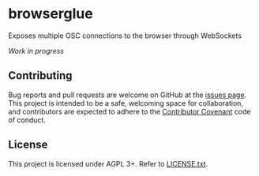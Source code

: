 # browserglue

Exposes multiple OSC connections to the browser through WebSockets

*Work in progress*


## Contributing

Bug reports and pull requests are welcome on GitHub at the [issues
page](https://github.com/munshkr/browserglue). This project is intended to be a
safe, welcoming space for collaboration, and contributors are expected to
adhere to the [Contributor Covenant](http://contributor-covenant.org) code of
conduct.


## License

This project is licensed under AGPL 3+. Refer to [LICENSE.txt](LICENSE.txt).
